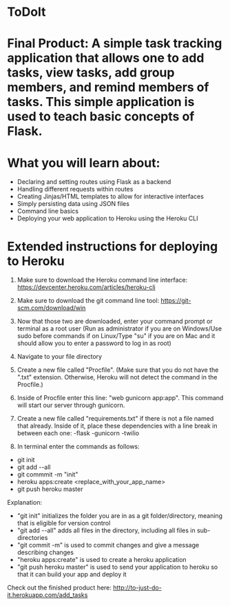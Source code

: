 # ToDoIt

# Final Product: A simple task tracking application that allows one to add tasks, view tasks, add group members, and remind members of tasks. This simple application is used to teach basic concepts of Flask.

# What you will learn about:
- Declaring and setting routes using Flask as a backend
- Handling different requests within routes
- Creating Jinjas/HTML templates to allow for interactive interfaces
- Simply persisting data using JSON files
- Command line basics 
- Deploying your web application to Heroku using the Heroku CLI

# Extended instructions for deploying to Heroku
1. Make sure to download the Heroku command line interface: https://devcenter.heroku.com/articles/heroku-cli

2. Make sure to download the git command line tool: https://git-scm.com/download/win

3. Now that those two are downloaded, enter your command prompt or terminal as a root user (Run as administrator if you are on Windows/Use sudo before commands if on Linux/Type "su" if you are on Mac and it should allow you to enter a password to log in as root)

4. Navigate to your file directory

5. Create a new file called "Procfile". (Make sure that you do not have the ".txt" extension. Otherwise, Heroku will not detect the command in the Procfile.)

6. Inside of Procfile enter this line: "web gunicorn app:app". This command will start our server through gunicorn.

7. Create a new file called "requirements.txt" if there is not a file named that already. Inside of it, place these dependencies with a line break in between each one: 
-flask
-gunicorn
-twilio

8. In terminal enter the commands as follows:
- git init
- git add --all
- git commmit -m "init"
- heroku apps:create <replace_with_your_app_name>
- git push heroku master

Explanation: 
- "git init" initializes the folder you are in as a git folder/directory, meaning that is eligible for version control 
- "git add --all" adds all files in the directory, including all files in sub-directories
- "git commit -m" is used to commit changes and give a message describing changes
- "heroku apps:create" is used to create a heroku application
- "git push heroku master" is used to send your application to heroku so that it can build your app and deploy it

Check out the finished product here:
http://to-just-do-it.herokuapp.com/add_tasks


